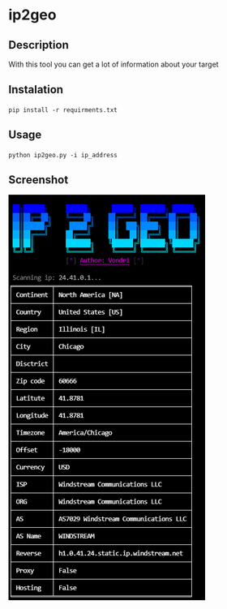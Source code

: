 # ip2geo
## Description
With this tool you can get a lot of information about your target

## Instalation
`pip install -r requirments.txt`

## Usage
`python ip2geo.py -i ip_address`

## Screenshot
![](screenshot.png)
